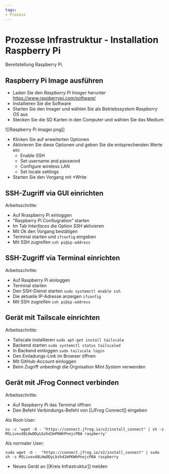 ```yaml
---
tags:
- Prozess
---
```

# Prozesse Infrastruktur -  Installation Raspberry Pi
Bereitstellung Raspberry Pi.

## Raspberry Pi Image ausführen

* Laden Sie den *Raspberry Pi Imager* herunter <https://www.raspberrypi.com/software/>
* Installieren Sie die Software
* Starten Sie den Imager und wählen Sie als Betriebssystem *Raspberry OS* aus
* Stecken Sie die SD Karten in den Computer und wählen Sie das Medium

![[Raspberry Pi Imager.png]]

* Klicken Sie auf erweiterten Optionen
* Aktivieren Sie diese Optionen und geben Sie die entsprechenden Werte ein:
	* Enable SSH
	* Set username and password
	* Configure wireless LAN
	* Set locale settings
* Starten Sie den Vorgang mit *Write

## SSH-Zugriff via GUI einrichten

Arbeitsschritte:
* Auf Rraspberry Pi einloggen
* "Raspberry Pi Confiugration" starten
* Im Tab *Interfaces* die Option *SSH* aktivieren
* Mit *Ok* den Vorgang bestätigen
* Terminal starten und `ifconfig` eingeben
* Mit SSH zugreifen `ssh pi@ip-address`

## SSH-Zugriff via Terminal einrichten

Arbeitsschritte:
* Auf Raspberry Pi einloggen
* Terminal starten
* Den SSH-Dienst starten `sudo systemctl enable ssh`
* Die aktuelle IP-Adresse anzeigen `ifconfig`
* Mit SSH zugreifen `ssh pi@ip-address`

## Gerät mit Tailscale einrichten

Arbeitsschritte:
* Tailscale installieren `sudo apt-get install tailscale`
* Backend starten `sudo systemctl status tailscaled`
* In Backend einloggen `sudo tailscale login`
* Den Einladungs-Link im Browser öffnen
* Mit GitHub-Account einloggen
* Beim Zugriff unbedingt die Orgnisation *Mint System* verwenden

## Gerät mit JFrog Connect verbinden

Arbeitsschritte:
* Auf Raspberry Pi das Terminal öffnen
* Den Befehl Verbindungs-Befehl von [[JFrog Connect]] eingeben

Als Root-User:

```
su -c 'wget -O - "https://connect.jfrog.io/v2/install_connect" | sh -s M5Livevd8LHwDDyLbzhd2mPKWhPnejcPBA raspberry'
```

Als normaler User:

```
sudo wget -O -  "https://connect.jfrog.io/v2/install_connect" | sudo sh -s M5Livevd8LHwDDyLbzhd2mPKWhPnejcPBA raspberry
```

* Neues Gerät an [[Kreis Infrastruktur]] melden